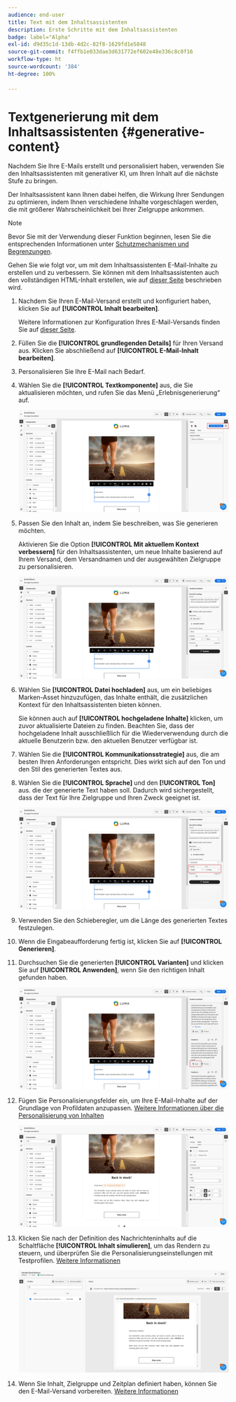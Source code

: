 ```yaml
---
audience: end-user
title: Text mit dem Inhaltsassistenten
description: Erste Schritte mit dem Inhaltsassistenten
badge: label="Alpha"
exl-id: d9d35c1d-13db-4d2c-82f8-1629fd1e5848
source-git-commit: f4ffb1e033dae3d631772ef602e48e336c8c0f16
workflow-type: ht
source-wordcount: '384'
ht-degree: 100%

---
```


# Textgenerierung mit dem Inhaltsassistenten {#generative-content}



Nachdem Sie Ihre E-Mails erstellt und personalisiert haben, verwenden Sie den Inhaltsassistenten mit generativer KI, um Ihren Inhalt auf die nächste Stufe zu bringen.

Der Inhaltsassistent kann Ihnen dabei helfen, die Wirkung Ihrer Sendungen zu optimieren, indem Ihnen verschiedene Inhalte vorgeschlagen werden, die mit größerer Wahrscheinlichkeit bei Ihrer Zielgruppe ankommen.

>[!NOTE]
>
>Bevor Sie mit der Verwendung dieser Funktion beginnen, lesen Sie die entsprechenden Informationen unter [Schutzmechanismen und Begrenzungen](generative-gs.md#guardrails-and-limitations).

Gehen Sie wie folgt vor, um mit dem Inhaltsassistenten E-Mail-Inhalte zu erstellen und zu verbessern. Sie können mit dem Inhaltsassistenten auch den vollständigen HTML-Inhalt erstellen, wie auf [dieser Seite](generative-email.md) beschrieben wird.

1. Nachdem Sie Ihren E-Mail-Versand erstellt und konfiguriert haben, klicken Sie auf **[!UICONTROL Inhalt bearbeiten]**.

   Weitere Informationen zur Konfiguration Ihres E-Mail-Versands finden Sie auf [dieser Seite](../content/create-email-content.md).

1. Füllen Sie die **[!UICONTROL grundlegenden Details]** für Ihren Versand aus. Klicken Sie abschließend auf **[!UICONTROL E-Mail-Inhalt bearbeiten]**.

1. Personalisieren Sie Ihre E-Mail nach Bedarf.

1. Wählen Sie die **[!UICONTROL Textkomponente]** aus, die Sie aktualisieren möchten, und rufen Sie das Menü „Erlebnisgenerierung“ auf.

   ![](assets/text-genai-1.png)

1. Passen Sie den Inhalt an, indem Sie beschreiben, was Sie generieren möchten.

   Aktivieren Sie die Option **[!UICONTROL Mit aktuellem Kontext verbessern]** für den Inhaltsassistenten, um neue Inhalte basierend auf Ihrem Versand, dem Versandnamen und der ausgewählten Zielgruppe zu personalisieren.

   ![](assets/text-genai-3.png)

1. Wählen Sie **[!UICONTROL Datei hochladen]** aus, um ein beliebiges Marken-Asset hinzuzufügen, das Inhalte enthält, die zusätzlichen Kontext für den Inhaltsassistenten bieten können.

   Sie können auch auf **[!UICONTROL hochgeladene Inhalte]** klicken, um zuvor aktualisierte Dateien zu finden. Beachten Sie, dass der hochgeladene Inhalt ausschließlich für die Wiederverwendung durch die aktuelle Benutzerin bzw. den aktuellen Benutzer verfügbar ist.

1. Wählen Sie die **[!UICONTROL Kommunikationsstrategie]** aus, die am besten Ihren Anforderungen entspricht. Dies wirkt sich auf den Ton und den Stil des generierten Textes aus.

1. Wählen Sie die **[!UICONTROL Sprache]** und den **[!UICONTROL Ton]** aus. die der generierte Text haben soll. Dadurch wird sichergestellt, dass der Text für Ihre Zielgruppe und Ihren Zweck geeignet ist.

   ![](assets/text-genai-4.png)

1. Verwenden Sie den Schieberegler, um die Länge des generierten Textes festzulegen.

1. Wenn die Eingabeaufforderung fertig ist, klicken Sie auf **[!UICONTROL Generieren]**.

1. Durchsuchen Sie die generierten **[!UICONTROL Varianten]** und klicken Sie auf **[!UICONTROL Anwenden]**, wenn Sie den richtigen Inhalt gefunden haben.

   ![](assets/text-genai-5.png)

1. Fügen Sie Personalisierungsfelder ein, um Ihre E-Mail-Inhalte auf der Grundlage von Profildaten anzupassen. [Weitere Informationen über die Personalisierung von Inhalten](../personalization/personalize.md)

   ![](assets/text-genai-6.png)

1. Klicken Sie nach der Definition des Nachrichteninhalts auf die Schaltfläche **[!UICONTROL Inhalt simulieren]**, um das Rendern zu steuern, und überprüfen Sie die Personalisierungseinstellungen mit Testprofilen. [Weitere Informationen](../preview-test/preview-content.md)

   ![](assets/text-genai-7.png)

1. Wenn Sie Inhalt, Zielgruppe und Zeitplan definiert haben, können Sie den E-Mail-Versand vorbereiten. [Weitere Informationen](../monitor/prepare-send.md)
